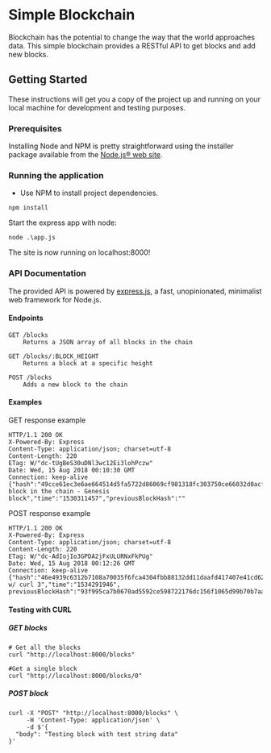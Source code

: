 # Simple Blockchain

Blockchain has the potential to change the way that the world approaches data. This simple blockchain provides a RESTful API to get blocks and add new blocks.

## Getting Started

These instructions will get you a copy of the project up and running on your local machine for development and testing purposes.

### Prerequisites

Installing Node and NPM is pretty straightforward using the installer package available from the [Node.js® web site](https://nodejs.org/en/).

### Running the application

- Use NPM to install project dependencies.
```
npm install
```

Start the express app with node:
```
node .\app.js
```
The site is now running on localhost:8000!

### API Documentation

The provided API is powered by [express.js](https://expressjs.com/), a fast, unopinionated, minimalist web framework for Node.js.

#### Endpoints

    GET /blocks
        Returns a JSON array of all blocks in the chain

    GET /blocks/:BLOCK_HEIGHT
        Returns a block at a specific height

    POST /blocks
        Adds a new block to the chain

#### Examples

GET response example

    HTTP/1.1 200 OK
    X-Powered-By: Express
    Content-Type: application/json; charset=utf-8
    Content-Length: 220
    ETag: W/"dc-tUgBeS30uDNl3wc12Ei3lohPczw"
    Date: Wed, 15 Aug 2018 00:10:30 GMT
    Connection: keep-alive
    {"hash":"49cce61ec3e6ae664514d5fa5722d86069cf981318fc303750ce66032d0acff3","height":0,"body":"First block in the chain - Genesis block","time":"1530311457","previousBlockHash":""

POST response example 

    HTTP/1.1 200 OK
    X-Powered-By: Express
    Content-Type: application/json; charset=utf-8
    Content-Length: 220
    ETag: W/"dc-AdIojIo3GPDA2jFxULURNxFkPUg"
    Date: Wed, 15 Aug 2018 00:12:26 GMT
    Connection: keep-alive
    {"hash":"46e4939c6312b7108a70035f6fca4304fbb88132dd11daafd417407e41cd62e2","height":3,"body":"Testing w/ curl 3","time":"1534291946", previousBlockHash":"93f995ca7b0670ad5592ce598722176dc156f1065d99b70b7aa45db072ad7b9b"}

#### Testing with CURL

##### GET blocks
```
# Get all the blocks
curl "http://localhost:8000/blocks"

#Get a single block
curl "http://localhost:8000/blocks/0"
```
##### POST block
```
curl -X "POST" "http://localhost:8000/blocks" \
     -H 'Content-Type: application/json' \
     -d $'{
  "body": "Testing block with test string data"
}'
```